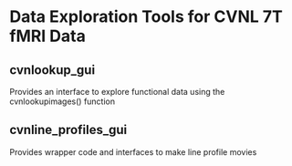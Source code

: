 # Data Exploration Tools for CVNL 7T fMRI Data

## cvnlookup_gui 
Provides an interface to explore functional data using the cvnlookupimages() function

## cvnline_profiles_gui
Provides wrapper code and interfaces to make line profile movies
